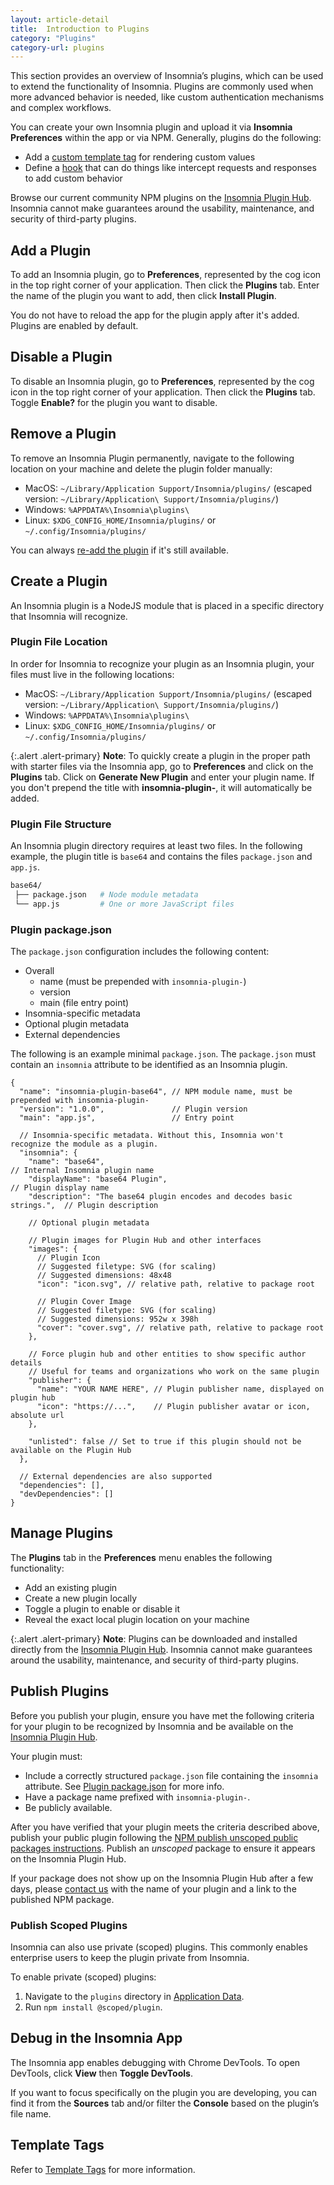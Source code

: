 ```yaml
---
layout: article-detail
title:  Introduction to Plugins
category: "Plugins"
category-url: plugins
---
```


This section provides an overview of Insomnia’s plugins, which can be used to extend the functionality of Insomnia. Plugins are commonly used when more advanced behavior is needed, like custom authentication mechanisms and complex workflows.

You can create your own Insomnia plugin and upload it via **Insomnia Preferences** within the app or via NPM. Generally, plugins do the following:

* Add a [custom template tag](/insomnia/template-tags) for rendering custom values
* Define a [hook](/insomnia/hooks-and-actions) that can do things like intercept requests and responses to add custom behavior

Browse our current community NPM plugins on the [Insomnia Plugin Hub](https://insomnia.rest/plugins). Insomnia cannot make guarantees around the usability, maintenance, and security of third-party plugins.

## Add a Plugin

To add an Insomnia plugin, go to **Preferences**, represented by the cog icon in the top right corner of your application. Then click the **Plugins** tab. Enter the name of the plugin you want to add, then click **Install Plugin**.

You do not have to reload the app for the plugin apply after it's added. Plugins are enabled by default.

## Disable a Plugin

To disable an Insomnia plugin, go to **Preferences**, represented by the cog icon in the top right corner of your application. Then click the **Plugins** tab. Toggle **Enable?** for the plugin you want to disable.

## Remove a Plugin

To remove an Insomnia Plugin permanently, navigate to the following location on your machine and delete the plugin folder manually:

* MacOS:   `~/Library/Application Support/Insomnia/plugins/` (escaped version: `~/Library/Application\ Support/Insomnia/plugins/`)
* Windows: `%APPDATA%\Insomnia\plugins\`
* Linux:   `$XDG_CONFIG_HOME/Insomnia/plugins/` or `~/.config/Insomnia/plugins/`

You can always [re-add the plugin](#add-a-plugin) if it's still available.

## Create a Plugin

An Insomnia plugin is a NodeJS module that is placed in a specific directory that Insomnia will recognize.

### Plugin File Location

In order for Insomnia to recognize your plugin as an Insomnia plugin, your files must live in the following locations:

* MacOS:   `~/Library/Application Support/Insomnia/plugins/` (escaped version: `~/Library/Application\ Support/Insomnia/plugins/`)
* Windows: `%APPDATA%\Insomnia\plugins\`
* Linux:   `$XDG_CONFIG_HOME/Insomnia/plugins/` or `~/.config/Insomnia/plugins/`

{:.alert .alert-primary}
**Note**: To quickly create a plugin in the proper path with starter files via the Insomnia app, go to **Preferences** and click on the **Plugins** tab. Click on **Generate New Plugin** and enter your plugin name. If you don't prepend the title with **insomnia-plugin-**, it will automatically be added.

### Plugin File Structure

An Insomnia plugin directory requires at least two files. In the following example, the plugin title is `base64` and contains the files `package.json` and `app.js`.

```bash
base64/             
 ├── package.json   # Node module metadata
 └── app.js         # One or more JavaScript files
```

### Plugin package.json

The `package.json` configuration includes the following content:

* Overall
  * name (must be prepended with `insomnia-plugin-`)
  * version
  * main (file entry point)
* Insomnia-specific metadata
* Optional plugin metadata
* External dependencies

The following is an example minimal `package.json`. The `package.json` must contain an `insomnia` attribute to be identified as an Insomnia plugin.

```json-doc
{
  "name": "insomnia-plugin-base64", // NPM module name, must be prepended with insomnia-plugin-
  "version": "1.0.0",               // Plugin version
  "main": "app.js",                 // Entry point
  
  // Insomnia-specific metadata. Without this, Insomnia won't recognize the module as a plugin.
  "insomnia": {                    
    "name": "base64",                                                       // Internal Insomnia plugin name
    "displayName": "base64 Plugin",                                         // Plugin display name
    "description": "The base64 plugin encodes and decodes basic strings.",  // Plugin description

    // Optional plugin metadata

    // Plugin images for Plugin Hub and other interfaces
    "images": {
      // Plugin Icon
      // Suggested filetype: SVG (for scaling)
      // Suggested dimensions: 48x48
      "icon": "icon.svg", // relative path, relative to package root

      // Plugin Cover Image
      // Suggested filetype: SVG (for scaling)
      // Suggested dimensions: 952w x 398h
      "cover": "cover.svg", // relative path, relative to package root
    },

    // Force plugin hub and other entities to show specific author details
    // Useful for teams and organizations who work on the same plugin
    "publisher": {
      "name": "YOUR NAME HERE", // Plugin publisher name, displayed on plugin hub
      "icon": "https://...",    // Plugin publisher avatar or icon, absolute url
    },

    "unlisted": false // Set to true if this plugin should not be available on the Plugin Hub
  },
  
  // External dependencies are also supported
  "dependencies": [],
  "devDependencies": []
}
```

## Manage Plugins

The **Plugins** tab in the **Preferences** menu enables the following functionality:

* Add an existing plugin
* Create a new plugin locally
* Toggle a plugin to enable or disable it
* Reveal the exact local plugin location on your machine

{:.alert .alert-primary}
**Note**: Plugins can be downloaded and installed directly from the [Insomnia Plugin Hub](https://insomnia.rest/plugins). Insomnia cannot make guarantees around the usability, maintenance, and security of third-party plugins.

## Publish Plugins

Before you publish your plugin, ensure you have met the following criteria for your plugin to be recognized by Insomnia and be available on the [Insomnia Plugin Hub](https://insomnia.rest/plugins).

Your plugin must:

* Include a correctly structured `package.json` file containing the `insomnia` attribute. See [Plugin package.json](#plugin-packagejson) for more info.
* Have a package name prefixed with `insomnia-plugin-`.
* Be publicly available.

After you have verified that your plugin meets the criteria described above, publish your public plugin following the [NPM publish unscoped public packages instructions](https://docs.npmjs.com/creating-and-publishing-unscoped-public-packages). Publish an _unscoped_ package to ensure it appears on the Insomnia Plugin Hub. 

If your package does not show up on the Insomnia Plugin Hub after a few days, please [contact us](https://insomnia.rest/support) with the name of your plugin and a link to the published NPM package.

### Publish Scoped Plugins

Insomnia can also use private (scoped) plugins. This commonly enables enterprise users to keep the plugin private from Insomnia.

To enable private (scoped) plugins:

1. Navigate to the `plugins` directory in [Application Data](/insomnia/application-data).
2. Run `npm install @scoped/plugin`.

## Debug in the Insomnia App

The Insomnia app enables debugging with Chrome DevTools. To open DevTools, click **View** then **Toggle DevTools**.

If you want to focus specifically on the plugin you are developing, you can find it from the **Sources** tab and/or filter the **Console** based on the plugin’s file name.

## Template Tags

Refer to [Template Tags](/insomnia/template-tags) for more information.
